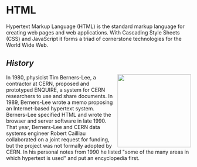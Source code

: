 <html>
<head></head>
<body>
<h1><b>HTML</b></h1>
Hypertext Markup Language (HTML) is the standard markup language for creating web pages and web applications. With Cascading Style Sheets (CSS) and JavaScript it forms a triad of cornerstone technologies for the World Wide Web.
  <h2><i>History</i></h2>
  <img src="http://entrepreneurship.mit.edu/wp-content/uploads/Tim-Berners-Lee-640.jpg" align="right" width="200px" height="200px"/>
In 1980, physicist Tim Berners-Lee, a contractor at CERN, proposed and prototyped ENQUIRE, a system for CERN researchers to use and share documents. In 1989, Berners-Lee wrote a memo proposing an Internet-based hypertext system. Berners-Lee specified HTML and wrote the browser and server software in late 1990. That year, Berners-Lee and CERN data systems engineer Robert Cailliau collaborated on a joint request for funding, but the project was not formally adopted by CERN. In his personal notes from 1990 he listed "some of the many areas in which hypertext is used" and put an encyclopedia first.
</body>
</html>
